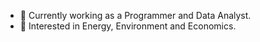 - 🍞 Currently working as a Programmer and Data Analyst.
- 🌲 Interested in Energy, Environment and Economics.
